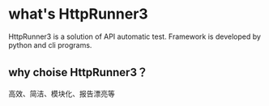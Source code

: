 # what's HttpRunner3
HttpRunner3 is a solution of API automatic test. Framework is developed by python and cli programs.

## why choise HttpRunner3？
高效、简洁、模块化、报告漂亮等
